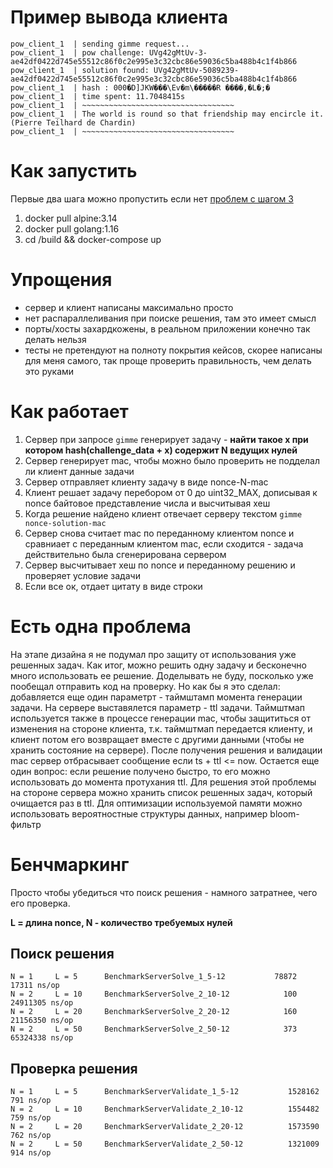 # Пример вывода клиента
```
pow_client_1  | sending gimme request...
pow_client_1  | pow challenge: UVg42gMtUv-3-ae42df0422d745e55512c86f0c2e995e3c32cbc86e59036c5ba488b4c1f4b866
pow_client_1  | solution found: UVg42gMtUv-5089239-ae42df0422d745e55512c86f0c2e995e3c32cbc86e59036c5ba488b4c1f4b866
pow_client_1  | hash : 000�D]JKW���\Ev�m\�����R ����,�L�;�
pow_client_1  | time spent: 11.7048415s
pow_client_1  | ~~~~~~~~~~~~~~~~~~~~~~~~~~~~~~~~~~
pow_client_1  | The world is round so that friendship may encircle it. (Pierre Teilhard de Chardin)
pow_client_1  | ~~~~~~~~~~~~~~~~~~~~~~~~~~~~~~~~~~
```

# Как запустить

Первые два шага можно пропустить если нет [проблем с шагом 3](https://github.com/docker/buildx/issues/476)
1. docker pull alpine:3.14
2. docker pull golang:1.16
3. cd /build && docker-compose up

# Упрощения
- сервер и клиент написаны максимально просто
- нет распараллеливания при поиске решения, там это имеет смысл
- порты/хосты захардкожены, в реальном приложении конечно так делать нельзя
- тесты не претендуют на полноту покрытия кейсов, скорее написаны для меня самого, так проще проверить
правильность, чем делать это руками

# Как работает

1. Сервер при запросе `gimme` генерирует задачу - **найти такое x при котором hash(challenge_data + x)
содержит N ведущих нулей**
2. Сервер генерирует mac, чтобы можно было проверить не подделал ли клиент данные задачи
3. Сервер отправляет клиенту задачу в виде nonce-N-mac
4. Клиент решает задачу перебором от 0 до uint32_MAX, дописывая к nonce байтовое представление числа и высчитывая хеш
5. Когда решение найдено клиент отвечает серверу текстом `gimme nonce-solution-mac`
6. Сервер снова считает mac по переданному клиентом nonce и сравниает с переданным клиентом mac, если сходится - задача 
действительно была сгенерирована сервером
7. Сервер высчитывает хеш по nonce и переданному решению и проверяет условие задачи
8. Если все ок, отдает цитату в виде строки

# Есть одна проблема

На этапе дизайна я не подумал про защиту от использования уже решенных задач. Как итог, можно решить одну задачу и
бесконечно много использовать ее решение. Доделывать не буду, посколько уже пообещал отправить код на проверку.
Но как бы я это сделал: добавляется еще один параметрт - таймштамп момента генерации задачи. На сервере
выставялется параметр - ttl задачи. Таймштмап используется также в процессе генерации mac, чтобы защититься 
от изменения на стороне клиента, т.к. таймштмап передается клиенту, и клиент потом его возвращает вместе с другими данными
(чтобы не хранить состояние на сервере). 
После получения решения и валидации mac сервер отбрасывает сообщение если ts + ttl <= now.
Остается еще один вопрос: если решение получено быстро, то его можно использовать до момента протухания ttl.
Для решения этой проблемы на стороне сервера можно хранить список решенных задач, который очищается раз в ttl.
Для оптимизации используемой памяти можно использовать вероятностные структуры данных, например bloom-фильтр

# Бенчмаркинг

Просто чтобы убедиться что поиск решения - намного затратнее, чего его проверка.

**L = длина nonce, N - количество требуемых нулей**

## Поиск решения

```
N = 1     L = 5      BenchmarkServerSolve_1_5-12           78872             17311 ns/op
N = 2     L = 10     BenchmarkServerSolve_2_10-12            100          24911305 ns/op
N = 2     L = 20     BenchmarkServerSolve_2_20-12            160          21156350 ns/op
N = 2     L = 50     BenchmarkServerSolve_2_50-12            373          65324338 ns/op
```

## Проверка решения

```
N = 1     L = 5      BenchmarkServerValidate_1_5-12           1528162               791 ns/op
N = 2     L = 10     BenchmarkServerValidate_2_10-12          1554482               759 ns/op
N = 2     L = 20     BenchmarkServerValidate_2_20-12          1573590               762 ns/op
N = 2     L = 50     BenchmarkServerValidate_2_50-12          1321009               914 ns/op
```